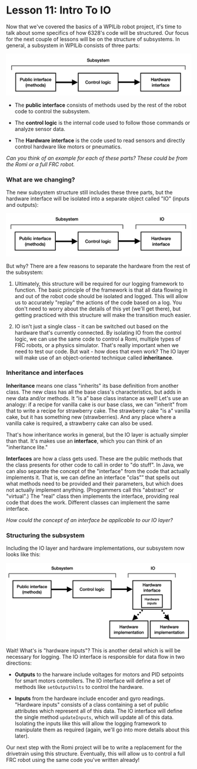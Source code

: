 # Lesson 11: Intro To IO

Now that we've covered the basics of a WPILib robot project, it's time to talk about some specifics of how 6328's code will be structured. Our focus for the next couple of lessons will be on the structure of subsystems. In general, a subsystem in WPILib consists of three parts:

![Subsystem diagram](https://raw.githubusercontent.com/Mechanical-Advantage/FallTraining2021/main/resources/subsystem-1.png)

* The **public interface** consists of methods used by the rest of the robot code to control the subsystem.

* The **control logic** is the internal code used to follow those commands or analyze sensor data.

* The **Hardware interface** is the code used to read sensors and directly control hardware like motors or pneumatics.

*Can you think of an example for each of these parts? These could be from the Romi or a full FRC robot.*

### What are we changing?

The new subsystem structure still includes these three parts, but the hardware interface will be isolated into a separate object called "IO" (inputs and outputs):

![Subsystem diagram with IO](https://raw.githubusercontent.com/Mechanical-Advantage/FallTraining2021/main/resources/subsystem-2.png)

But why? There are a few reasons to separate the hardware from the rest of the subsystem:

1. Ultimately, this structure will be required for our logging framework to function. The basic principle of the framework is that all data flowing in and out of the robot code should be isolated and logged. This will allow us to accurately "replay" the actions of the code based on a log. You don't need to worry about the details of this yet (we'll get there), but getting practiced with this structure will make the transition much easier.

2. IO isn't just a single class - it can be switched out based on the hardware that's currently connected. By isolating IO from the control logic, we can use the same code to control a Romi, multiple types of FRC robots, or a physics simulator. That's really important when we need to test our code. But wait - how does that even work? The IO layer will make use of an object-oriented technique called **inheritance**.

### Inheritance and interfaces

**Inheritance** means one class "inherits" its base definition from another class. The new class has all the base class's characteristics, but adds in new data and/or methods. It “is a” base class instance as well! Let's use an analogy: if a recipe for vanilla cake is our base class, we can "inherit" from that to write a recipe for strawberry cake. The strawberry cake "is a" vanilla cake, but it has something new (strawberries). And any place where a vanilla cake is required, a strawberry cake can also be used.

That's how inheritance works in general, but the IO layer is actually simpler than that. It's makes use an **interface**, which you can think of an "inheritance lite."

**Interfaces** are how a class gets used. These are the public methods that the class presents for other code to call in order to "do stuff". In Java, we can also separate the concept of the "interface" from the code that actually implements it. That is, we can define an interface "clas"” that spells out what methods need to be provided and their parameters, but which does not actually implement anything. (Programmers call this "abstract" or "virtual".)  The "real" class then implements the interface, providing real code that does the work. Different classes can implement the same interface.

*How could the concept of an interface be applicable to our IO layer?*

### Structuring the subsystem

Including the IO layer and hardware implementations, our subsystem now looks like this:

![Subsystem diagram with IO and implementations](https://raw.githubusercontent.com/Mechanical-Advantage/FallTraining2021/main/resources/subsystem-3.png)

Wait! What's is "hardware inputs"? This is another detail which is will be necessary for logging. The IO interface is responsible for data flow in two directions:

* **Outputs** to the harware include voltages for motors and PID setpoints for smart motors controllers. The IO interface will define a set of methods like `setOutputVolts` to control the hardware.

* **Inputs** from the hardware include encoder and gyro readings. "Hardware inputs" consists of a class containing a set of public attributes which represent all of this data. The IO interface will define the single method `updateInputs`, which will update all of this data. Isolating the inputs like this will allow the logging framework to manipulate them as required (again, we'll go into more details about this later).

Our next step with the Romi project will be to write a replacement for the drivetrain using this structure. Eventually, this will allow us to control a full FRC robot using the same code you've written already!